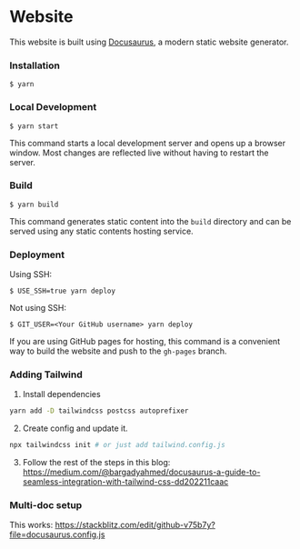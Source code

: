 # Website

This website is built using [Docusaurus](https://docusaurus.io/), a modern static website generator.

### Installation

```
$ yarn
```

### Local Development

```
$ yarn start
```

This command starts a local development server and opens up a browser window. Most changes are reflected live without having to restart the server.

### Build

```
$ yarn build
```

This command generates static content into the `build` directory and can be served using any static contents hosting service.

### Deployment

Using SSH:

```
$ USE_SSH=true yarn deploy
```

Not using SSH:

```
$ GIT_USER=<Your GitHub username> yarn deploy
```

If you are using GitHub pages for hosting, this command is a convenient way to build the website and push to the `gh-pages` branch.

### Adding Tailwind

1. Install dependencies

```bash
yarn add -D tailwindcss postcss autoprefixer
```

2. Create config and update it.

```bash
npx tailwindcss init # or just add tailwind.config.js
```

3. Follow the rest of the steps in this blog: https://medium.com/@bargadyahmed/docusaurus-a-guide-to-seamless-integration-with-tailwind-css-dd202211caac

### Multi-doc setup

This works: https://stackblitz.com/edit/github-v75b7y?file=docusaurus.config.js
